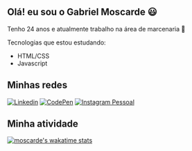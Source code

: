 ## Olá! eu sou o Gabriel Moscarde 😃
Tenho 24 anos e atualmente trabalho na área de marcenaria 🔨

Tecnologias que estou estudando:
- HTML/CSS
- Javascript

## Minhas redes
[![Linkedin](https://img.shields.io/badge/LinkedIn-0077B5?style=for-the-badge&logo=linkedin&logoColor=white)](https://www.linkedin.com/in/gabrielmoscarde/)
[![CodePen](https://img.shields.io/badge/CodePen-white?style=for-the-badge&logo=codepen&logoColor=black)](https://codepen.io/moscarde)
[![Instagram Pessoal](https://img.shields.io/badge/Instagram-E4405F?style=for-the-badge&logo=instagram&logoColor=black)](https://www.instagram.com/gabrielmoscarde/)

<!--![Moscarde's GitHub stats](https://github-readme-stats.vercel.app/api?username=moscarde&show_icons=true&theme=radical)-->
## Minha atividade
[![moscarde's wakatime stats](https://github-readme-stats.vercel.app/api/wakatime?username=moscarde)](https://github-readme-stats.vercel.app/api/wakatime?username=moscarde)


